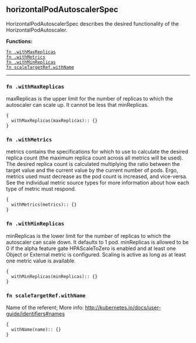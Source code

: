 
## horizontalPodAutoscalerSpec
HorizontalPodAutoscalerSpec describes the desired functionality of the HorizontalPodAutoscaler.

**Functions:**

[`fn .withMaxReplicas`](#fn-withmaxreplicas)  
[`fn .withMetrics`](#fn-withmetrics)  
[`fn .withMinReplicas`](#fn-withminreplicas)  
[`fn scaleTargetRef.withName`](#fn-scaletargetrefwithname)  

---


### `fn .withMaxReplicas`
maxReplicas is the upper limit for the number of replicas to which the autoscaler can scale up. It cannot be less that minReplicas.
```jsonnet
{
  withMaxReplicas(maxReplicas):: {}
}
```

### `fn .withMetrics`
metrics contains the specifications for which to use to calculate the desired replica count (the maximum replica count across all metrics will be used).  The desired replica count is calculated multiplying the ratio between the target value and the current value by the current number of pods.  Ergo, metrics used must decrease as the pod count is increased, and vice-versa.  See the individual metric source types for more information about how each type of metric must respond.
```jsonnet
{
  withMetrics(metrics):: {}
}
```

### `fn .withMinReplicas`
minReplicas is the lower limit for the number of replicas to which the autoscaler can scale down.  It defaults to 1 pod.  minReplicas is allowed to be 0 if the alpha feature gate HPAScaleToZero is enabled and at least one Object or External metric is configured.  Scaling is active as long as at least one metric value is available.
```jsonnet
{
  withMinReplicas(minReplicas):: {}
}
```

### `fn scaleTargetRef.withName`
Name of the referent; More info: http://kubernetes.io/docs/user-guide/identifiers#names
```jsonnet
{
  withName(name):: {}
}
```

